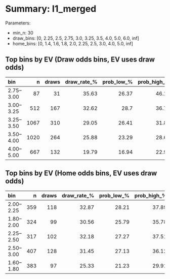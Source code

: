 # Summary: I1_merged

Parameters:
- min_n: 30
- draw_bins: [0, 2.25, 2.5, 2.75, 3.0, 3.25, 3.5, 4.0, 5.0, 6.0, inf]
- home_bins: [0, 1.4, 1.6, 1.8, 2.0, 2.25, 2.5, 3.0, 4.0, 5.0, inf]

## Top bins by EV (Draw odds bins, EV uses draw odds)
| bin       |    n |   draws |   draw_rate_% |   prob_low_% |   prob_high_% |   avg_draw_odds |   ev_est | enough_n   |
|:----------|-----:|--------:|--------------:|-------------:|--------------:|----------------:|---------:|:-----------|
| 2.75–3.00 |   87 |      31 |         35.63 |        26.37 |         46.11 |           2.977 |   0.0609 | True       |
| 3.00–3.25 |  512 |     167 |         32.62 |        28.7  |         36.79 |           3.188 |   0.0399 | True       |
| 3.25–3.50 | 1067 |     310 |         29.05 |        26.41 |         31.85 |           3.403 |  -0.0113 | True       |
| 3.50–4.00 | 1020 |     264 |         25.88 |        23.29 |         28.66 |           3.771 |  -0.0239 | True       |
| 4.00–5.00 |  667 |     132 |         19.79 |        16.94 |         22.98 |           4.535 |  -0.1026 | True       |

## Top bins by EV (Home odds bins, EV uses draw odds)
| bin       |   n |   draws |   draw_rate_% |   prob_low_% |   prob_high_% |   avg_home_odds |   avg_draw_odds |   ev_est | enough_n   |
|:----------|----:|--------:|--------------:|-------------:|--------------:|----------------:|----------------:|---------:|:-----------|
| 2.00–2.25 | 359 |     118 |         32.87 |        28.21 |         37.89 |           2.15  |           3.366 |   0.1064 | True       |
| 1.80–2.00 | 324 |      99 |         30.56 |        25.79 |         35.78 |           1.921 |           3.505 |   0.0711 | True       |
| 2.25–2.50 | 317 |     102 |         32.18 |        27.27 |         37.51 |           2.396 |           3.286 |   0.0572 | True       |
| 2.50–3.00 | 407 |     128 |         31.45 |        27.13 |         36.12 |           2.784 |           3.281 |   0.0317 | True       |
| 1.60–1.80 | 383 |      97 |         25.33 |        21.23 |         29.91 |           1.704 |           3.79  |  -0.0401 | True       |